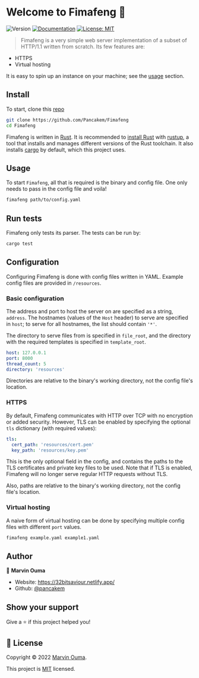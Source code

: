 # Welcome to Fimafeng 👋
![Version](https://img.shields.io/badge/version-0.1.0-blue.svg?cacheSeconds=2592000)
[![Documentation](https://img.shields.io/badge/documentation-yes-brightgreen.svg)](https://github.com/Pancakem/Fimafeng)
[![License: MIT](https://img.shields.io/badge/License-MIT-yellow.svg)](https://github.com/Pancakem/Fimafeng/blob/main/LICENSE)

> Fimafeng is a very simple web server implementation of a subset of HTTP/1.1 written from scratch. Its few features are:

- HTTPS
- Virtual hosting

It is easy to spin up an instance on your machine; see the [usage](#usage) section.

## Install

To start, clone this [repo](https://github.com/Pancakem/Fimafeng)

```sh
git clone https://github.com/Pancakem/Fimafeng
cd Fimafeng
```

Fimafeng is written in [Rust](https://rust-lang.org). It is recommended to [install Rust](https://www.rust-lang.org/tools/install) with [rustup](https://rust-lang.github.io/rustup/index.html), a tool that installs and manages different versions of the Rust toolchain. It also installs [cargo](https://doc.rust-lang.org/cargo/index.html) by default, which this project uses.

## Usage
To start `Fimafeng`, all that is required is the binary and config file. One only needs to pass in the config file and voila!

```sh
fimafeng path/to/config.yaml
```

## Run tests

Fimafeng only tests its parser. The tests can be run by:

```sh
cargo test
```

## Configuration
Configuring Fimafeng is done with config files written in YAML. Example config files are provided in `/resources`.

### Basic configuration

The address and port to host the server on are specified as a string, `address`. The hostnames (values of the `Host` header) to serve are specified in `host`; to serve for all hostnames, the list should contain `'*'`.

The directory to serve files from is specified in `file_root`, and the directory with the required templates is specified in `template_root`.

```yaml
host: 127.0.0.1
port: 8000
thread_count: 5
directory: 'resources'
```

Directories are relative to the binary's working directory, not the config file's location.

### HTTPS

By default, Fimafeng communicates with HTTP over TCP with no encryption or added security. However, TLS can be enabled by specifying the optional `tls` dictionary (with required values):

```yaml
tls:
  cert_path: 'resources/cert.pem'
  key_path: 'resources/key.pem'
```

This is the only optional field in the config, and contains the paths to the TLS certificates and private key files to be used. Note that if TLS is enabled, Fimafeng will no longer serve regular HTTP requests without TLS.

Also, paths are relative to the binary's working directory, not the config file's location.

### Virtual hosting

A naive form of virtual hosting can be done by specifying multiple config files with different `port` values.

```sh
fimafeng example.yaml example1.yaml
```

## Author

👤 **Marvin Ouma**

* Website: https://32bitsaviour.netlify.app/
* Github: [@pancakem](https://github.com/pancakem)

## Show your support

Give a ⭐️ if this project helped you!


## 📝 License

Copyright © 2022 [Marvin Ouma](https://github.com/pancakem).

This project is [MIT](https://github.com/Pancakem/Fimafeng/blob/main/LICENSE) licensed.
